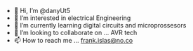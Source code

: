 - 👋 Hi, I’m @danyUt5
- 👀 I’m interested in electrical Engineering
- 🌱 I’m currently learning digital circuits and microprossesors
- 💞️ I’m looking to collaborate on ... AVR tech
- 📫 How to reach me ... frank.islas@no.co

<!---
danyUt5/danyUt5 is a ✨ special ✨ repository because its `README.md` (this file) appears on your GitHub profile.
You can click the Preview link to take a look at your changes.
--->
